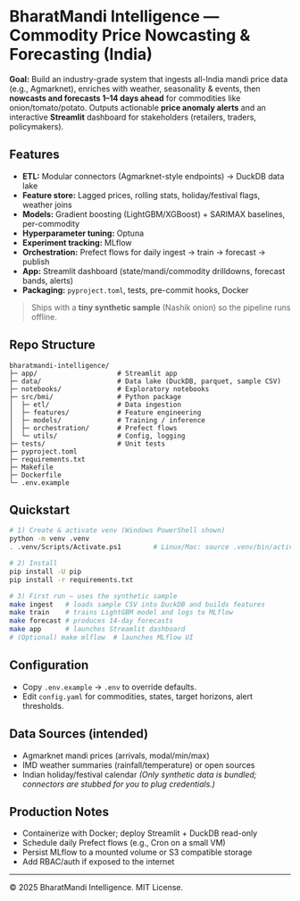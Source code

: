 # BharatMandi Intelligence — Commodity Price Nowcasting & Forecasting (India)

**Goal:** Build an industry-grade system that ingests all-India mandi price data (e.g., Agmarknet),
enriches with weather, seasonality & events, then **nowcasts and forecasts 1–14 days ahead**
for commodities like onion/tomato/potato. Outputs actionable **price anomaly alerts** and an
interactive **Streamlit** dashboard for stakeholders (retailers, traders, policymakers).

## Features
- **ETL:** Modular connectors (Agmarknet-style endpoints) → DuckDB data lake
- **Feature store:** Lagged prices, rolling stats, holiday/festival flags, weather joins
- **Models:** Gradient boosting (LightGBM/XGBoost) + SARIMAX baselines, per-commodity
- **Hyperparameter tuning:** Optuna
- **Experiment tracking:** MLflow
- **Orchestration:** Prefect flows for daily ingest → train → forecast → publish
- **App:** Streamlit dashboard (state/mandi/commodity drilldowns, forecast bands, alerts)
- **Packaging:** `pyproject.toml`, tests, pre-commit hooks, Docker

> Ships with a **tiny synthetic sample** (Nashik onion) so the pipeline runs offline.

## Repo Structure
```
bharatmandi-intelligence/
├─ app/                    # Streamlit app
├─ data/                   # Data lake (DuckDB, parquet, sample CSV)
├─ notebooks/              # Exploratory notebooks
├─ src/bmi/                # Python package
│  ├─ etl/                 # Data ingestion
│  ├─ features/            # Feature engineering
│  ├─ models/              # Training / inference
│  ├─ orchestration/       # Prefect flows
│  └─ utils/               # Config, logging
├─ tests/                  # Unit tests
├─ pyproject.toml
├─ requirements.txt
├─ Makefile
├─ Dockerfile
└─ .env.example
```

## Quickstart
```bash
# 1) Create & activate venv (Windows PowerShell shown)
python -m venv .venv
. .venv/Scripts/Activate.ps1        # Linux/Mac: source .venv/bin/activate

# 2) Install
pip install -U pip
pip install -r requirements.txt

# 3) First run – uses the synthetic sample
make ingest   # loads sample CSV into DuckDB and builds features
make train    # trains LightGBM model and logs to MLflow
make forecast # produces 14-day forecasts
make app      # launches Streamlit dashboard
# (Optional) make mlflow  # launches MLflow UI
```

## Configuration
- Copy `.env.example` → `.env` to override defaults.
- Edit `config.yaml` for commodities, states, target horizons, alert thresholds.

## Data Sources (intended)
- Agmarknet mandi prices (arrivals, modal/min/max)
- IMD weather summaries (rainfall/temperature) or open sources
- Indian holiday/festival calendar
*(Only synthetic data is bundled; connectors are stubbed for you to plug credentials.)*

## Production Notes
- Containerize with Docker; deploy Streamlit + DuckDB read-only
- Schedule daily Prefect flows (e.g., Cron on a small VM)
- Persist MLflow to a mounted volume or S3 compatible storage
- Add RBAC/auth if exposed to the internet

---

© 2025 BharatMandi Intelligence. MIT License.
